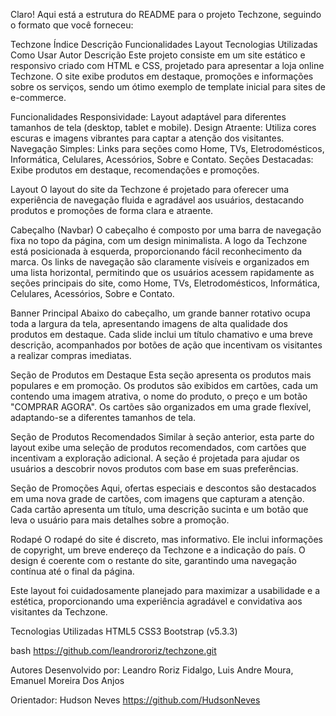 
Claro! Aqui está a estrutura do README para o projeto Techzone, seguindo o formato que você forneceu:

Techzone
Índice
Descrição
Funcionalidades
Layout
Tecnologias Utilizadas
Como Usar
Autor
Descrição
Este projeto consiste em um site estático e responsivo criado com HTML e CSS, projetado para apresentar a loja online Techzone. O site exibe produtos em destaque, promoções e informações sobre os serviços, sendo um ótimo exemplo de template inicial para sites de e-commerce.

Funcionalidades
Responsividade: Layout adaptável para diferentes tamanhos de tela (desktop, tablet e mobile).
Design Atraente: Utiliza cores escuras e imagens vibrantes para captar a atenção dos visitantes.
Navegação Simples: Links para seções como Home, TVs, Eletrodomésticos, Informática, Celulares, Acessórios, Sobre e Contato.
Seções Destacadas: Exibe produtos em destaque, recomendações e promoções.

Layout
O layout do site da Techzone é projetado para oferecer uma experiência de navegação fluida e agradável aos usuários, destacando produtos e promoções de forma clara e atraente.

Cabeçalho (Navbar)
O cabeçalho é composto por uma barra de navegação fixa no topo da página, com um design minimalista. A logo da Techzone está posicionada à esquerda, proporcionando fácil reconhecimento da marca. Os links de navegação são claramente visíveis e organizados em uma lista horizontal, permitindo que os usuários acessem rapidamente as seções principais do site, como Home, TVs, Eletrodomésticos, Informática, Celulares, Acessórios, Sobre e Contato.

Banner Principal
Abaixo do cabeçalho, um grande banner rotativo ocupa toda a largura da tela, apresentando imagens de alta qualidade dos produtos em destaque. Cada slide inclui um título chamativo e uma breve descrição, acompanhados por botões de ação que incentivam os visitantes a realizar compras imediatas.

Seção de Produtos em Destaque
Esta seção apresenta os produtos mais populares e em promoção. Os produtos são exibidos em cartões, cada um contendo uma imagem atrativa, o nome do produto, o preço e um botão "COMPRAR AGORA". Os cartões são organizados em uma grade flexível, adaptando-se a diferentes tamanhos de tela.

Seção de Produtos Recomendados
Similar à seção anterior, esta parte do layout exibe uma seleção de produtos recomendados, com cartões que incentivam a exploração adicional. A seção é projetada para ajudar os usuários a descobrir novos produtos com base em suas preferências.

Seção de Promoções
Aqui, ofertas especiais e descontos são destacados em uma nova grade de cartões, com imagens que capturam a atenção. Cada cartão apresenta um título, uma descrição sucinta e um botão que leva o usuário para mais detalhes sobre a promoção.

Rodapé
O rodapé do site é discreto, mas informativo. Ele inclui informações de copyright, um breve endereço da Techzone e a indicação do país. O design é coerente com o restante do site, garantindo uma navegação contínua até o final da página.

Este layout foi cuidadosamente planejado para maximizar a usabilidade e a estética, proporcionando uma experiência agradável e convidativa aos visitantes da Techzone.

Tecnologias Utilizadas
HTML5
CSS3
Bootstrap (v5.3.3)

bash https://github.com/leandrororiz/techzone.git

Autores Desenvolvido por: Leandro Roriz Fidalgo, Luis Andre Moura, Emanuel Moreira Dos Anjos

Orientador: Hudson Neves https://github.com/HudsonNeves
